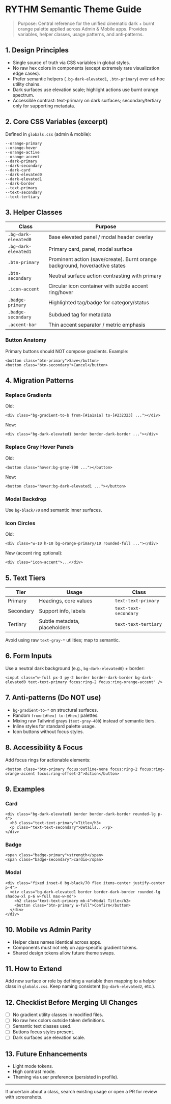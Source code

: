 # RYTHM Semantic Theme Guide

> Purpose: Central reference for the unified cinematic dark + burnt orange palette applied across Admin & Mobile apps. Provides variables, helper classes, usage patterns, and anti‑patterns.

## 1. Design Principles
- Single source of truth via CSS variables in global styles.
- No raw hex colors in components (except extremely rare visualization edge cases).
- Prefer semantic helpers (`.bg-dark-elevated1`, `.btn-primary`) over ad‑hoc utility chains.
- Dark surfaces use elevation scale; highlight actions use burnt orange spectrum.
- Accessible contrast: text-primary on dark surfaces; secondary/tertiary only for supporting metadata.

## 2. Core CSS Variables (excerpt)
Defined in `globals.css` (admin & mobile):
```
--orange-primary
--orange-hover
--orange-active
--orange-accent
--dark-primary
--dark-secondary
--dark-card
--dark-elevated0
--dark-elevated1
--dark-border
--text-primary
--text-secondary
--text-tertiary
```

## 3. Helper Classes
| Class | Purpose |
|-------|---------|
| `.bg-dark-elevated0` | Base elevated panel / modal header overlay |
| `.bg-dark-elevated1` | Primary card, panel, modal surface |
| `.btn-primary` | Prominent action (save/create). Burnt orange background, hover/active states |
| `.btn-secondary` | Neutral surface action contrasting with primary |
| `.icon-accent` | Circular icon container with subtle accent ring/hover |
| `.badge-primary` | Highlighted tag/badge for category/status |
| `.badge-secondary` | Subdued tag for metadata |
| `.accent-bar` | Thin accent separator / metric emphasis |

### Button Anatomy
Primary buttons should NOT compose gradients. Example:
```
<button class="btn-primary">Save</button>
<button class="btn-secondary">Cancel</button>
```

## 4. Migration Patterns
### Replace Gradients
Old:
```
<div class="bg-gradient-to-b from-[#1a1a1a] to-[#232323] ..."></div>
```
New:
```
<div class="bg-dark-elevated1 border border-dark-border ..."></div>
```

### Replace Gray Hover Panels
Old:
```
<button class="hover:bg-gray-700 ..."></button>
```
New:
```
<button class="hover:bg-dark-elevated1 ..."></button>
```

### Modal Backdrop
Use `bg-black/70` and semantic inner surfaces.

### Icon Circles
Old:
```
<div class="w-10 h-10 bg-orange-primary/10 rounded-full ..."></div>
```
New (accent ring optional):
```
<div class="icon-accent">...</div>
```

## 5. Text Tiers
| Tier | Usage | Class |
|------|-------|-------|
| Primary | Headings, core values | `text-text-primary` |
| Secondary | Support info, labels | `text-text-secondary` |
| Tertiary | Subtle metadata, placeholders | `text-text-tertiary` |

Avoid using raw `text-gray-*` utilities; map to semantic.

## 6. Form Inputs
Use a neutral dark background (e.g., `bg-dark-elevated0`) + border:
```
<input class="w-full px-3 py-2 border border-dark-border bg-dark-elevated0 text-text-primary focus:ring-2 focus:ring-orange-accent" />
```

## 7. Anti‑patterns (Do NOT use)
- `bg-gradient-to-*` on structural surfaces.
- Random `from-[#hex] to-[#hex]` palettes.
- Mixing raw Tailwind grays (`text-gray-400`) instead of semantic tiers.
- Inline styles for standard palette usage.
- Icon buttons without focus styles.

## 8. Accessibility & Focus
Add focus rings for actionable elements:
```
<button class="btn-primary focus:outline-none focus:ring-2 focus:ring-orange-accent focus:ring-offset-2">Action</button>
```

## 9. Examples
### Card
```
<div class="bg-dark-elevated1 border border-dark-border rounded-lg p-4">
  <h3 class="text-text-primary">Title</h3>
  <p class="text-text-secondary">Details...</p>
</div>
```

### Badge
```
<span class="badge-primary">strength</span>
<span class="badge-secondary">cardio</span>
```

### Modal
```
<div class="fixed inset-0 bg-black/70 flex items-center justify-center p-4">
  <div class="bg-dark-elevated1 border border-dark-border rounded-lg shadow-xl p-6 w-full max-w-md">
    <h2 class="text-text-primary mb-4">Modal Title</h2>
    <button class="btn-primary w-full">Confirm</button>
  </div>
</div>
```

## 10. Mobile vs Admin Parity
- Helper class names identical across apps.
- Components must not rely on app‑specific gradient tokens.
- Shared design tokens allow future theme swaps.

## 11. How to Extend
Add new surface or role by defining a variable then mapping to a helper class in `globals.css`. Keep naming consistent (`bg-dark-elevated2`, etc.).

## 12. Checklist Before Merging UI Changes
- [ ] No gradient utility classes in modified files.
- [ ] No raw hex colors outside token definitions.
- [ ] Semantic text classes used.
- [ ] Buttons focus styles present.
- [ ] Dark surfaces use elevation scale.

## 13. Future Enhancements
- Light mode tokens.
- High contrast mode.
- Theming via user preference (persisted in profile).

---
If uncertain about a class, search existing usage or open a PR for review with screenshots.

